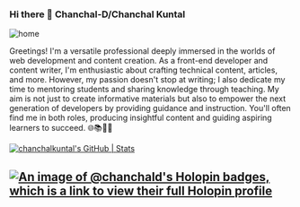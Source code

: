 ### Hi there 👋 **Chanchal-D/Chanchal Kuntal**
![home](https://github.com/Chanchal-D/Chanchal-D/assets/117251667/4519a3ad-272e-4173-b98a-e51989fb3ba1)

Greetings! I'm a versatile professional deeply immersed in the worlds of web development and content creation. As a front-end developer and content writer, I'm enthusiastic about crafting technical content, articles, and more. However, my passion doesn't stop at writing; I also dedicate my time to mentoring students and sharing knowledge through teaching. My aim is not just to create informative materials but also to empower the next generation of developers by providing guidance and instruction. You'll often find me in both roles, producing insightful content and guiding aspiring learners to succeed. 🌐📚👩‍🏫

[![chanchalkuntal's GitHub | Stats](https://stats.quine.sh/chanchalkuntal/github?theme=dark)](https://quine.sh?utm_source=widgets&utm_campaign=chanchalkuntal) 


[![An image of @chanchald's Holopin badges, which is a link to view their full Holopin profile](https://holopin.me/chanchald)](https://holopin.io/@chanchald)
--
